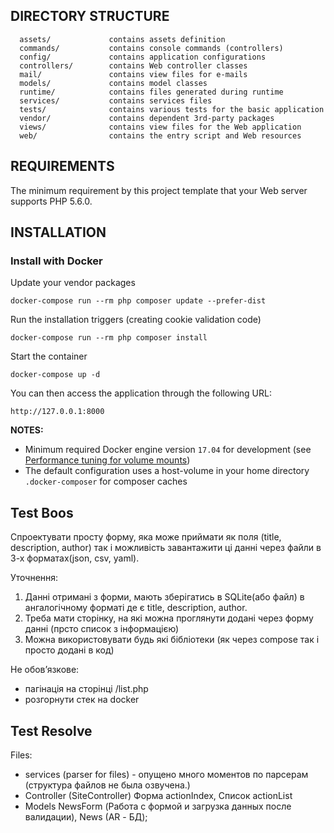 DIRECTORY STRUCTURE
-------------------

      assets/             contains assets definition
      commands/           contains console commands (controllers)
      config/             contains application configurations
      controllers/        contains Web controller classes
      mail/               contains view files for e-mails
      models/             contains model classes
      runtime/            contains files generated during runtime
      services/           contains services files
      tests/              contains various tests for the basic application
      vendor/             contains dependent 3rd-party packages
      views/              contains view files for the Web application
      web/                contains the entry script and Web resources



REQUIREMENTS
------------

The minimum requirement by this project template that your Web server supports PHP 5.6.0.


INSTALLATION
------------

### Install with Docker

Update your vendor packages

    docker-compose run --rm php composer update --prefer-dist
    
Run the installation triggers (creating cookie validation code)

    docker-compose run --rm php composer install    
    
Start the container

    docker-compose up -d
    
You can then access the application through the following URL:

    http://127.0.0.1:8000

**NOTES:** 
- Minimum required Docker engine version `17.04` for development (see [Performance tuning for volume mounts](https://docs.docker.com/docker-for-mac/osxfs-caching/))
- The default configuration uses a host-volume in your home directory `.docker-composer` for composer caches


Test Boos
-------------

Спроектувати просту форму, яка може приймати як поля (title, description, author)
так і можливість завантажити ці данні через файли в 3-х форматах(json, csv, yaml).


Уточнення:
1) Данні отримані з форми, мають зберігатись в SQLite(або файл) в ангалогічному форматі де є title, description, author.
2) Треба мати сторінку, на які можна проглянути додані через форму данні (прсто список з інформацією)
3) Можна використовувати будь які бібліотеки (як через compose так і просто додані в код)

Не обов’язкове:
- пагінація на сторінці /list.php
- розгорнути стек на docker

Test Resolve
-------------
Files:
   - services (parser for files) - опущено много моментов по парсерам (структура файлов не была озвучена.)
   - Controller (SiteController) Форма actionIndex, Список actionList
   - Models NewsForm (Работа с формой и загрузка данных после валидации), News (AR - БД);